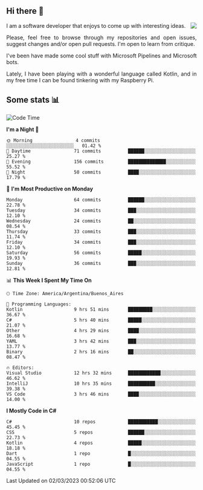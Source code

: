 ## Hi there :slightly_smiling_face:

<img src="https://github-readme-stats.vercel.app/api?username=victorgrycuk&show_icons=true&count_private=true&title_color=F7941E&icon_color=F7941E" align="right">

<p align="justify">
I am a software developer that enjoys to come up with interesting ideas.
<p/>

<p align= "justify">
Please, feel free to browse through my repositories and open issues, suggest changes and/or open pull requests. I'm open to learn from critique.
<p/>


<p align= "justify">
I've been have made some cool stuff with Microsoft Pipelines and Microsoft bots.
<p/>

<p align= "justify">
Lately, I have been playing with a wonderful language called Kotlin, and in my free time I can be found tinkering with my Raspberry Pi.
<p/>

## Some stats :bar_chart:
<!--START_SECTION:waka-->
![Code Time](http://img.shields.io/badge/Code%20Time-1%2C445%20hrs%2039%20mins-blue)

**I'm a Night 🦉** 

```text
🌞 Morning                4 commits           ░░░░░░░░░░░░░░░░░░░░░░░░░   01.42 % 
🌆 Daytime                71 commits          ██████░░░░░░░░░░░░░░░░░░░   25.27 % 
🌃 Evening                156 commits         ██████████████░░░░░░░░░░░   55.52 % 
🌙 Night                  50 commits          ████░░░░░░░░░░░░░░░░░░░░░   17.79 % 
```
📅 **I'm Most Productive on Monday** 

```text
Monday                   64 commits          ██████░░░░░░░░░░░░░░░░░░░   22.78 % 
Tuesday                  34 commits          ███░░░░░░░░░░░░░░░░░░░░░░   12.10 % 
Wednesday                24 commits          ██░░░░░░░░░░░░░░░░░░░░░░░   08.54 % 
Thursday                 33 commits          ███░░░░░░░░░░░░░░░░░░░░░░   11.74 % 
Friday                   34 commits          ███░░░░░░░░░░░░░░░░░░░░░░   12.10 % 
Saturday                 56 commits          █████░░░░░░░░░░░░░░░░░░░░   19.93 % 
Sunday                   36 commits          ███░░░░░░░░░░░░░░░░░░░░░░   12.81 % 
```


📊 **This Week I Spent My Time On** 

```text
🕑︎ Time Zone: America/Argentina/Buenos_Aires

💬 Programming Languages: 
Kotlin                   9 hrs 51 mins       █████████░░░░░░░░░░░░░░░░   36.67 % 
C#                       5 hrs 40 mins       █████░░░░░░░░░░░░░░░░░░░░   21.07 % 
Other                    4 hrs 29 mins       ████░░░░░░░░░░░░░░░░░░░░░   16.68 % 
YAML                     3 hrs 42 mins       ███░░░░░░░░░░░░░░░░░░░░░░   13.77 % 
Binary                   2 hrs 16 mins       ██░░░░░░░░░░░░░░░░░░░░░░░   08.47 % 

🔥 Editors: 
Visual Studio            12 hrs 32 mins      ████████████░░░░░░░░░░░░░   46.62 % 
IntelliJ                 10 hrs 35 mins      ██████████░░░░░░░░░░░░░░░   39.38 % 
VS Code                  3 hrs 46 mins       ████░░░░░░░░░░░░░░░░░░░░░   14.00 % 
```

**I Mostly Code in C#** 

```text
C#                       10 repos            ███████████░░░░░░░░░░░░░░   45.45 % 
CSS                      5 repos             ██████░░░░░░░░░░░░░░░░░░░   22.73 % 
Kotlin                   4 repos             █████░░░░░░░░░░░░░░░░░░░░   18.18 % 
Dart                     1 repo              █░░░░░░░░░░░░░░░░░░░░░░░░   04.55 % 
JavaScript               1 repo              █░░░░░░░░░░░░░░░░░░░░░░░░   04.55 % 
```




 Last Updated on 02/03/2023 00:52:06 UTC
<!--END_SECTION:waka-->
